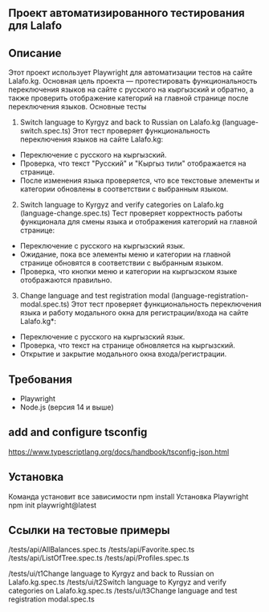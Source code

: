 ## Проект автоматизированного тестирования для Lalafo
## Описание
Этот проект использует Playwright для автоматизации тестов на сайте Lalafo.kg. 
Основная цель проекта — протестировать функциональность переключения языков на сайте с русского на кыргызский и обратно, а также проверить отображение категорий на главной странице после переключения языков.
 Основные тесты
1. Switch language to Kyrgyz and back to Russian on Lalafo.kg (language-switch.spec.ts)
 Этот тест проверяет функциональность переключения языков на сайте Lalafo.kg:
- Переключение с русского на кыргызский.
- Проверка, что текст "Русский" и "Кыргыз тили" отображается на странице.
- После изменения языка проверяется, что все текстовые элементы и категории обновлены в соответствии с выбранным языком.
2. Switch language to Kyrgyz and verify categories on Lalafo.kg (language-change.spec.ts)
Тест проверяет корректность работы функционала для смены языка и отображения категорий на главной странице:
- Переключение с русского на кыргызский язык.
- Ожидание, пока все элементы меню и категории на главной странице обновятся в соответствии с выбранным языком.
- Проверка, что кнопки меню и категории на кыргызском языке отображаются правильно.
3. Change language and test registration modal (language-registration-modal.spec.ts)
Этот тест проверяет функциональность переключения языка и работу модального окна для регистрации/входа на сайте Lalafo.kg*:
- Переключение с русского на кыргызский язык.
- Проверка, что текст на странице обновляется на кыргызский.
- Открытие и закрытие модального окна входа/регистрации.
## Требования
- Playwright
- Node.js (версия 14 и выше)

## add and configure tsconfig 
https://www.typescriptlang.org/docs/handbook/tsconfig-json.html 


## Установка 
Команда установит все зависимости 
npm install 
Установка Playwright
npm init playwright@latest


## Ссылки на тестовые примеры
/tests/api/AllBalances.spec.ts
/tests/api/Favorite.spec.ts
/tests/api/ListOfTree.spec.ts
/tests/api/Profiles.spec.ts

/tests/ui/t1Change language to Kyrgyz and back to Russian on Lalafo.kg.spec.ts
/tests/ui/t2Switch language to Kyrgyz and verify categories on Lalafo.kg.spec.ts
/tests/ui/t3Change language and test registration modal.spec.ts